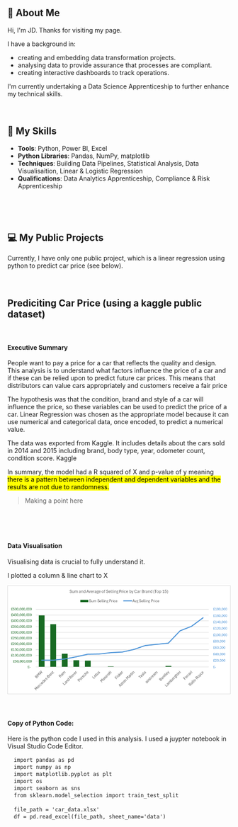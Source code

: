 
## 🤵 About Me

Hi, I'm JD. Thanks for visiting my page.

I have a background in:
- creating and embedding data transformation projects.
- analysing data to provide assurance that processes are compliant.
- creating interactive dashboards to track operations.

I'm currently undertaking a Data Science Apprenticeship to further enhance my technical skills.
<br>
<br>
<br>

## 🥇 My Skills

- **Tools**: Python, Power BI, Excel
- **Python Libraries**: Pandas, NumPy, matplotlib
- **Techniques**: Building Data Pipelines, Statistical Analysis, Data Visualisaition, Linear & Logistic Regression
- **Qualifications**: Data Analytics Apprenticeship, Compliance & Risk Apprenticeship
<br>
<br>
<br>

## 💻 My Public Projects

Currently, I have only one public project, which is a linear regression using python to predict car price (see below).
<br>
<br>
<br>

## Prediciting Car Price (using a kaggle public dataset)

<br>

#### Executive Summary

People want to pay a price for a car that reflects the quality and design. This analysis is to understand what factors influence the price of a car and if these can be relied upon to predict future car prices. This means that distributors can value cars appropriately and customers receive a fair price

The hypothesis was that the condition, brand and style of a car will influence the price, so these variables can be used to predict the price of a car. Linear Regression was chosen as the appropriate model because it can use numerical and categorical data, once encoded, to predict a numerical value.

The data was exported from Kaggle. It includes details about the cars sold in 2014 and 2015 including brand, body type, year, odometer count, condition score. Kaggle 

In summary, the model had a R squared of X and p-value of y meaning <mark>there is a pattern between independent and dependent variables and the results are not due to randomness.<mark>

> Making a point here
<br>
<br>
<br>

#### Data Visualisation

Visualising data is crucial to fully understand it.

I plotted a column & line chart to X

![chart 1!](/assets/Picture1.png "chart 1")
<br>
<br>
<br>

#### Copy of Python Code:

Here is the python code I used in this analysis. I used a juypter notebook in Visual Studio Code Editor.
<br>
```
  import pandas as pd
  import numpy as np
  import matplotlib.pyplot as plt
  import os
  import seaborn as sns
  from sklearn.model_selection import train_test_split
  
  file_path = 'car_data.xlsx'
  df = pd.read_excel(file_path, sheet_name='data')
```
<br>
